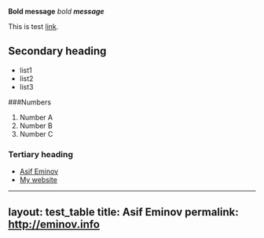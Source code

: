 **Bold message**
*bold*
***message***

This is test [link](http://eminov.info).

## Secondary heading
* list1
* list2
* list3
 
###Numbers
1. Number A
2. Number B
3. Number C


### Tertiary heading
- [Asif Eminov](http://facebook.com/dr.eminov)
- [My website](http://eminov.info)


---
layout: test_table
title: Asif Eminov
permalink: http://eminov.info
---

